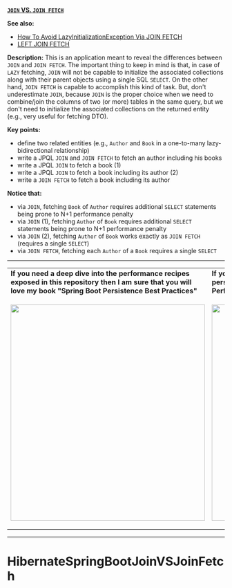 **[`JOIN` VS. `JOIN FETCH`](https://github.com/AnghelLeonard/Hibernate-SpringBoot/tree/master/HibernateSpringBootJoinVSJoinFetch)**

**See also:**
- [How To Avoid LazyInitializationException Via JOIN FETCH](https://github.com/AnghelLeonard/Hibernate-SpringBoot/tree/master/HibernateSpringBootJoinFetch)
- [LEFT JOIN FETCH](https://github.com/AnghelLeonard/Hibernate-SpringBoot/tree/master/HibernateSpringBootLeftJoinFetch)
     
**Description:** This is an application meant to reveal the differences between `JOIN` and `JOIN FETCH`. The important thing to keep in mind is that, in case of `LAZY` fetching, `JOIN` will not be capable to initialize the associated collections along with their parent objects using a single SQL `SELECT`.  On the other hand, `JOIN FETCH` is capable to accomplish this kind of task. But, don't underestimate `JOIN`, because `JOIN` is the proper choice when we need to combine/join the columns of two (or more) tables in the same query, but we don't need to initialize the associated collections on the returned entity (e.g., very useful for fetching DTO).

**Key points:**
- define two related entities (e.g., `Author` and `Book` in a one-to-many lazy-bidirectional relationship)
- write a JPQL `JOIN` and `JOIN FETCH` to fetch an author including his books
- write a JPQL `JOIN` to fetch a book (1)
- write a JPQL `JOIN` to fetch a book including its author (2)
- write a `JOIN FETCH` to fetch a book including its author
     
**Notice that:**
- via `JOIN`, fetching `Book` of `Author` requires additional `SELECT` statements being prone to N+1 performance penalty
- via `JOIN` (1), fetching `Author` of `Book` requires additional `SELECT` statements being prone to N+1 performance penalty
- via `JOIN` (2), fetching `Author` of `Book` works exactly as `JOIN FETCH` (requires a single `SELECT`)
- via `JOIN FETCH`, fetching each `Author` of a `Book` requires a single `SELECT`

-----------------------------------------------------------------------------------------------------------------------    
<table>
     <tr><td><b>If you need a deep dive into the performance recipes exposed in this repository then I am sure that you will love my book "Spring Boot Persistence Best Practices"</b></td><td><b>If you need a hand of tips and illustrations of 100+ Java persistence performance issues then "Java Persistence Performance Illustrated Guide" is for you.</b></td></tr>
     <tr><td>
<a href="https://www.apress.com/us/book/9781484256251"><p align="left"><img src="https://github.com/AnghelLeonard/Hibernate-SpringBoot/blob/master/Spring%20Boot%20Persistence%20Best%20Practices.jpg" height="500" width="450"/></p></a>
</td><td>
<a href="https://leanpub.com/java-persistence-performance-illustrated-guide"><p align="right"><img src="https://github.com/AnghelLeonard/Hibernate-SpringBoot/blob/master/Java%20Persistence%20Performance%20Illustrated%20Guide.jpg" height="500" width="450"/></p></a>
</td></tr></table>

-----------------------------------------------------------------------------------------------------------------------    

# HibernateSpringBootJoinVSJoinFetch
